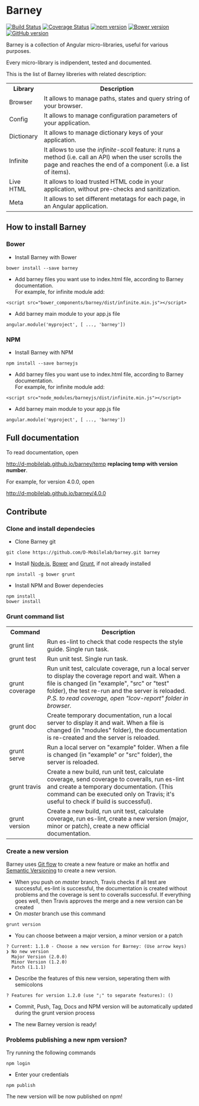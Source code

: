 # Barney

[![Build Status](https://travis-ci.org/D-Mobilelab/barney.svg?branch=master)](https://travis-ci.org/D-Mobilelab/barney)
[![Coverage Status](https://coveralls.io/repos/github/D-Mobilelab/barney/badge.svg?branch=master)](https://coveralls.io/github/D-Mobilelab/barney?branch=master)
[![npm version](https://badge.fury.io/js/barneyjs.svg)](https://badge.fury.io/js/barneyjs)
[![Bower version](https://badge.fury.io/bo/barney.svg)](https://badge.fury.io/bo/barney)
[![GitHub version](https://badge.fury.io/gh/D-Mobilelab%2Fbarney.svg)](https://badge.fury.io/gh/D-Mobilelab%2Fbarney)

Barney is a collection of Angular micro-libraries, useful for various purposes.

Every micro-library is indipendent, tested and documented.

This is the list of Barney libreries with related description: 

<table>
  <tr>
    <th>Library</th>
    <th>Description</th>
  </tr>
  <tr>
    <td>Browser</td>
    <td>It allows to manage paths, states and query string of your browser.</td>
  </tr>
  <tr>
    <td>Config</td>
    <td>It allows to manage configuration parameters of your application.</td>
  </tr>
  <tr>
    <td>Dictionary</td>
    <td>It allows to manage dictionary keys of your application.</td>
  </tr>
  <tr>
    <td>Infinite</td>
    <td>It allows to use the <i>infinite-scoll</i> feature: it runs a method (i.e. call an API) when the user scrolls the page and reaches the end of a component (i.e. a list of items).</td>
  </tr>
  <tr>
    <td>Live HTML</td>
    <td>It allows to load trusted HTML code in your application, without pre-checks and sanitization.</td>
  </tr>
  <tr>
    <td>Meta</td>
    <td>It allows to set different metatags for each page, in an Angular application.</td>
  </tr>
</table>

## How to install Barney
### Bower

- Install Barney with Bower
```
bower install --save barney
```
- Add barney files you want use to index.html file, according to Barney documentation.<br/>For example, for infinite module add:
```
<script src="bower_components/barney/dist/infinite.min.js"></script>
```
- Add barney main module to your app.js file
```
angular.module('myproject', [ ..., 'barney'])
```

### NPM

- Install Barney with NPM
```
npm install --save barneyjs
```
- Add barney files you want use to index.html file, according to Barney documentation.<br/>For example, for infinite module add:
```
<script src="node_modules/barneyjs/dist/infinite.min.js"></script>
```
- Add barney main module to your app.js file
```
angular.module('myproject', [ ..., 'barney'])
```

## Full documentation
To read documentation, open 

http://d-mobilelab.github.io/barney/temp  **replacing temp with version number**. 

For example, for version 4.0.0, open

http://d-mobilelab.github.io/barney/4.0.0 

## Contribute
### Clone and install dependecies
- Clone Barney git
```
git clone https://github.com/D-Mobilelab/barney.git barney
```
- Install [Node.js](https://nodejs.org), [Bower](http://bower.io/) and [Grunt](http://gruntjs.com/), if not already installed
```
npm install -g bower grunt
```
- Install NPM and Bower dependecies
```
npm install
bower install
```

### Grunt command list
<table>
  <tr>
    <th>Command</th>
    <th>Description</th>
  </tr>
  <tr>
    <td>grunt lint</td>
    <td>Run es-lint to check that code respects the style guide. Single run task.</td>
  </tr>
  <tr>
    <td>grunt test</td>
    <td>Run unit test. Single run task.</td>
  </tr>
  <tr>
    <td>grunt coverage</td>
    <td>Run unit test, calculate coverage, run a local server to display the coverage report and wait. When a file is changed (in "example", "src" or "test" folder), the test re-run and the server is reloaded. <br/><i>P.S. to read coverage, open "lcov-report" folder in browser.</i></td>
  </tr>
  <tr>
    <td>grunt doc</td>
    <td>Create temporary documentation, run a local server to display it and wait. When a file is changed (in "modules" folder), the documentation is re-created and the server is reloaded.</td>
  </tr>
  <tr>
    <td>grunt serve</td>
    <td>Run a local server on "example" folder. When a file is changed (in "example" or "src" folder), the server is reloaded.</td>
  </tr>
  <tr>
    <td>grunt travis</td>
    <td>Create a new build, run unit test, calculate coverage, send coverage to coveralls, run es-lint and create a temporary documentation. (This command can be executed only on Travis; it's useful to check if build is successful).</td>
  </tr>
  <tr>
    <td>grunt version</td>
    <td>Create a new build, run unit test, calculate coverage, run es-lint, create a new version (major, minor or patch), create a new official documentation.</td>
  </tr>
</table>

### Create a new version
Barney uses [Git flow](http://nvie.com/posts/a-successful-git-branching-model/) to create a new feature or make an hotfix and [Semantic Versioning](http://semver.org/) to create a new version.

- When you push on <i>master</i> branch, Travis checks if all test are successful, es-lint is successful, the documentation is created without problems and the coverage is sent to coveralls successful. If everything goes well, then Travis approves the merge and a new version can be created
- On <i>master</i> branch use this command
```
grunt version
```
- You can choose between a major version, a minor version or a patch
```
? Current: 1.1.0 - Choose a new version for Barney: (Use arrow keys)
❯ No new version 
  Major Version (2.0.0) 
  Minor Version (1.2.0) 
  Patch (1.1.1)
```
- Describe the features of this new version, seperating them with semicolons
```
? Features for version 1.2.0 (use ";" to separate features): ()
```
- Commit, Push, Tag, Docs and NPM version will be automatically updated during the grunt version process

- The new Barney version is ready!

### Problems publishing a new npm version?
 Try running the following commands 
 
```
npm login
```
- Enter your credentials
 
```
npm publish
```
The new version will be now published on npm!
